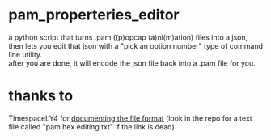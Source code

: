# pam_properteries_editor
a python script that turns .pam ((p)opcap (a)ni(m)ation) files into a json,  
then lets you edit that json with a "pick an option number" type of command line utility.  
after you are done, it will encode the json file back into a .pam file for you.

# thanks to
TimespaceLY4 for [documenting the file format](https://plantsvszombies.fandom.com/wiki/User_blog:TimespaceLY/PAM_Format_Decryption)
(look in the repo for a text file called "pam hex editing.txt" if the link is dead)
